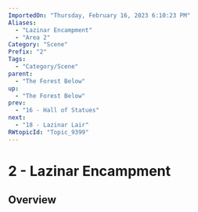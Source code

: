 ```yaml
---
ImportedOn: "Thursday, February 16, 2023 6:10:23 PM"
Aliases:
  - "Lazinar Encampment"
  - "Area 2"
Category: "Scene"
Prefix: "2"
Tags:
  - "Category/Scene"
parent:
  - "The Forest Below"
up:
  - "The Forest Below"
prev:
  - "16 - Hall of Statues"
next:
  - "18 - Lazinar Lair"
RWtopicId: "Topic_9399"
---
```

# 2 - Lazinar Encampment
## Overview
